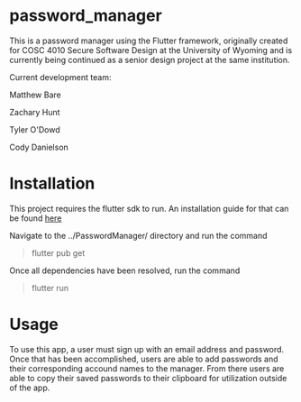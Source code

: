 # password_manager
This is a password manager using the Flutter framework, originally created for COSC 4010 Secure Software Design at the University of Wyoming and is currently being continued as a senior design project at the same institution.

Current development team:

Matthew Bare

Zachary Hunt

Tyler O'Dowd

Cody Danielson

# Installation 
This project requires the flutter sdk to run. An installation guide for that can be found [here](https://docs.flutter.dev/get-started/install)

Navigate to the ../PasswordManager/ directory and run the command
>flutter pub get

Once all dependencies have been resolved, run the command 
>flutter run

# Usage

To use this app, a user must sign up with an email address and password. Once that has been accomplished, users are able to add passwords and their corresponding accound names to the manager. From there users are able to copy their saved passwords to their clipboard for utilization outside of the app. 
